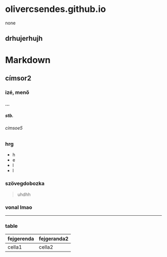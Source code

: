 # olivercsendes.github.io
none
## drhujerhujh
# Markdown
## címsor2
### izé, menő
#### ...
##### stb.
###### címsoe5

### hrg
- h
- e
- l
- l

### szövegdobozka

> uhdhh

### vonal lmao

---

### table

 fejgerenda | fejgeranda2 |
------------|------|
 cella1 | cella2 |